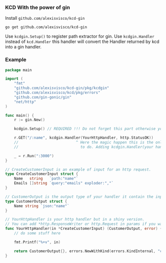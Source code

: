 ### KCD With the power of gin


Install `github.com/alexisvisco/kcd-gin`
```shell
go get github.com/alexisvisco/kcd-gin
```

Use `kcdgin.Setup()` to register path extractor for gin.
Use `kcdgin.Handler` instead of `kcd.Handler` this handler will convert the Handler returned by kcd into a gin handler.


### Example


```go
package main

import (
	"fmt"
	"github.com/alexisvisco/kcd-gin/pkg/kcdgin"
	"github.com/alexisvisco/kcd/pkg/errors"
	"github.com/gin-gonic/gin"
	"net/http"
)

func main() {
	r := gin.New()

	kcdgin.Setup() // REQUIRED !!! Do not forget this part otherwise you will not be able to recover the path parameters

	r.GET("/:name", kcdgin.Handler(YourHttpHandler, http.StatusOK))
	//                          ^ Here the magic happen this is the only thing you need
	//                            to do. Adding kcdgin.Handler(your handler)

	_ = r.Run(":3000")
}

// CreateCustomerInput is an example of input for an http request.
type CreateCustomerInput struct {
	Name   string   `path:"name"`
	Emails []string `query:"emails" exploder:","`
}

// CustomerOutput is the output type of your handler it contain the input for simplicity.
type CustomerOutput struct {
	Name string `json:"name"`
}

// YourHttpHandler is your http handler but in a shiny version.
// You can add *http.ResponseWriter or http.Request in params if you want.
func YourHttpHandler(in *CreateCustomerInput) (CustomerOutput, error) {
	// do some stuff here

	fmt.Printf("%+v", in)

	return CustomerOutput{}, errors.NewWithKind(errors.KindInternal, "c'est fini !")
}

```
